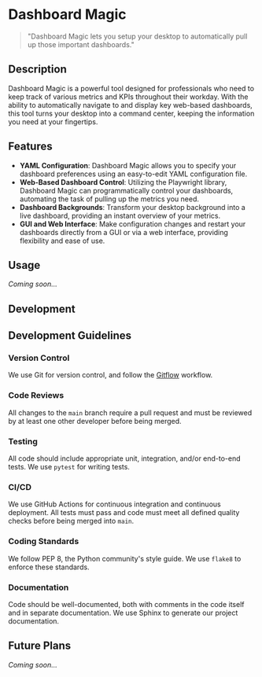 # Dashboard Magic

> "Dashboard Magic lets you setup your desktop to automatically pull up those important dashboards."

## Description

Dashboard Magic is a powerful tool designed for professionals who need to keep track of various metrics and KPIs throughout their workday. With the ability to automatically navigate to and display key web-based dashboards, this tool turns your desktop into a command center, keeping the information you need at your fingertips.

## Features

- **YAML Configuration**: Dashboard Magic allows you to specify your dashboard preferences using an easy-to-edit YAML configuration file.
- **Web-Based Dashboard Control**: Utilizing the Playwright library, Dashboard Magic can programmatically control your dashboards, automating the task of pulling up the metrics you need.
- **Dashboard Backgrounds**: Transform your desktop background into a live dashboard, providing an instant overview of your metrics.
- **GUI and Web Interface**: Make configuration changes and restart your dashboards directly from a GUI or via a web interface, providing flexibility and ease of use.

## Usage

_Coming soon..._

## Development

## Development Guidelines

### Version Control

We use Git for version control, and follow the [Gitflow](https://www.atlassian.com/git/tutorials/comparing-workflows/gitflow-workflow) workflow.

### Code Reviews

All changes to the `main` branch require a pull request and must be reviewed by at least one other developer before being merged.

### Testing

All code should include appropriate unit, integration, and/or end-to-end tests. We use `pytest` for writing tests.

### CI/CD

We use GitHub Actions for continuous integration and continuous deployment. All tests must pass and code must meet all defined quality checks before being merged into `main`.

### Coding Standards

We follow PEP 8, the Python community's style guide. We use `flake8` to enforce these standards.

### Documentation

Code should be well-documented, both with comments in the code itself and in separate documentation. We use Sphinx to generate our project documentation.


## Future Plans

_Coming soon..._


